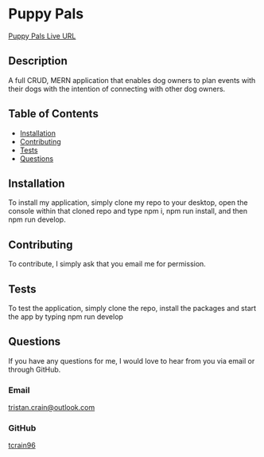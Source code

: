 # Puppy Pals

[Puppy Pals Live URL](https://puppy-pals.herokuapp.com/)

## Description

A full CRUD, MERN application that enables dog owners to plan events with their dogs with the intention of connecting with other dog owners.

## Table of Contents

- [Installation](#installation)
- [Contributing](#contributing)
- [Tests](#tests)
- [Questions](#questions)

## Installation

To install my application, simply clone my repo to your desktop, open the console within that cloned repo and type npm i, npm run install, and then npm run develop.

## Contributing

To contribute, I simply ask that you email me for permission.

## Tests

To test the application, simply clone the repo, install the packages and start the app by typing npm run develop

## Questions

If you have any questions for me, I would love to hear from you via email or through GitHub.

### Email

[tristan.crain@outlook.com](mailto:tristan.crain@outlook.com)

### GitHub

[tcrain96](https://github.com/tcrain96)
